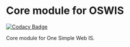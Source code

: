 # Core module for OSWIS

[![Codacy Badge](https://api.codacy.com/project/badge/Grade/4793a10144d94d979728c6b17f100fe2)](https://app.codacy.com/manual/mail_106/oswis-core-bundle?utm_source=github.com&utm_medium=referral&utm_content=zakjakub/oswis-core-bundle&utm_campaign=Badge_Grade_Dashboard)

Core module for One Simple Web IS.
